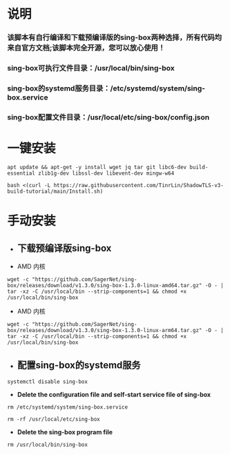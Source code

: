 # **说明**
### 该脚本有自行编译和下载预编译版的sing-box两种选择，所有代码均来自官方文档;该脚本完全开源，您可以放心使用！

### sing-box可执行文件目录：/usr/local/bin/sing-box

### sing-box的systemd服务目录：/etc/systemd/system/sing-box.service

### sing-box配置文件目录：/usr/local/etc/sing-box/config.json

# **一键安装**
```
apt update && apt-get -y install wget jq tar git libc6-dev build-essential zlib1g-dev libssl-dev libevent-dev mingw-w64
```
```
bash <(curl -L https://raw.githubusercontent.com/TinrLin/ShadowTLS-v3-build-tutorial/main/Install.sh)
```
# **手动安装**

- ## **下载预编译版sing-box**
- AMD 内核
```
wget -c "https://github.com/SagerNet/sing-box/releases/download/v1.3.0/sing-box-1.3.0-linux-amd64.tar.gz" -O - | tar -xz -C /usr/local/bin --strip-components=1 && chmod +x /usr/local/bin/sing-box
```
- AMD 内核
```
wget -c "https://github.com/SagerNet/sing-box/releases/download/v1.3.0/sing-box-1.3.0-linux-arm64.tar.gz" -O - | tar -xz -C /usr/local/bin --strip-components=1 && chmod +x /usr/local/bin/sing-box
```
- ## **配置sing-box的systemd服务**
```
systemctl disable sing-box
```
- **Delete the configuration file and self-start service file of sing-box**
```
rm /etc/systemd/system/sing-box.service
```
```
rm -rf /usr/local/etc/sing-box
```
- **Delete the sing-box program file**
```
rm /usr/local/bin/sing-box
```
